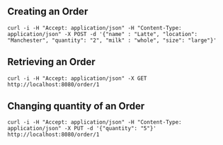 ## Creating an Order ##

`curl -i -H "Accept: application/json" -H "Content-Type: application/json" -X POST -d '{"name" : "Latte", "location": "Manchester", "quantity": "2", "milk" : "whole", "size": "large"}'`


## Retrieving an Order ##

`curl -i -H "Accept: application/json" -X GET http://localhost:8080/order/1`

## Changing quantity of an Order ##

`curl -i -H "Accept: application/json" -H "Content-Type: application/json" -X PUT -d '{"quantity": "5"}' http://localhost:8080/order/1`